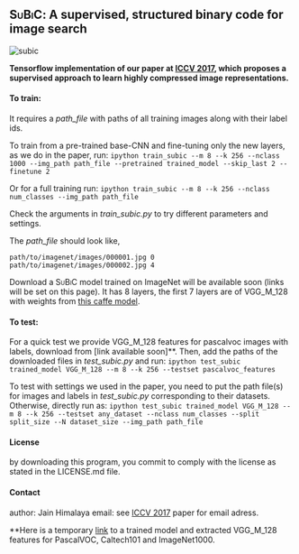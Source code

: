 ## <span style="font-variant:small-caps;">SuBiC</span>: A supervised, structured binary code for image search
![subic](subic.png)


**Tensorflow implementation of our paper at [ICCV 2017](http://openaccess.thecvf.com/content_iccv_2017/html/Jain_SUBIC_A_Supervised_ICCV_2017_paper.html), which proposes a supervised approach to learn highly compressed image representations.**


#### To train: 
It requires a *path_file* with paths of all training images along with their label ids. 

To train from a pre-trained base-CNN and fine-tuning only the new layers, as we do in the paper, run: 
`ipython train_subic --m 8 --k 256 --nclass 1000 --img_path path_file --pretrained trained_model --skip_last 2 --finetune 2`

Or for a full training run:
`ipython train_subic --m 8 --k 256 --nclass num_classes --img_path path_file`

Check the arguments in *train_subic.py* to try different parameters and settings. 

The *path_file* should look like,
```
path/to/imagenet/images/000001.jpg 0
path/to/imagenet/images/000002.jpg 4
```

Download a <span style="font-variant:small-caps;">SuBiC</span> model trained on ImageNet will be available soon (links will be set on this page). It has 8 layers, the first 7 layers are of VGG_M_128 with weights from [this caffe model](http://www.robots.ox.ac.uk/~vgg/software/deep_eval/releases/bvlc/VGG_CNN_M_128.caffemodel).

#### To test:

For a quick test we provide VGG\_M\_128 features for pascalvoc images with labels, download from [link available soon]**. Then, add the paths of the downloaded files in *test_subic.py* and run:
`ipython test_subic trained_model VGG_M_128 --m 8 --k 256 --testset pascalvoc_features`

To test with settings we used in the paper, you need to put the path file(s) for images and labels in *test_subic.py* corresponding to their datasets.
Otherwise, directly run as:
`ipython test_subic trained_model VGG_M_128 --m 8 --k 256 --testset any_dataset --nclass num_classes --split split_size --N dataset_size --img_path path_file`

#### License 
by downloading this program, you commit to comply with the license as stated in the LICENSE.md file.

#### Contact
author: Jain Himalaya
email: see [ICCV 2017](http://openaccess.thecvf.com/content_iccv_2017/html/Jain_SUBIC_A_Supervised_ICCV_2017_paper.html) paper for email adress.

**Here is a temporary [link](https://drive.google.com/drive/folders/0Bz7VLuL7oLuvZmczV3gxSjVlTlk?usp=sharing) to a trained model and extracted VGG\_M\_128 features for PascalVOC, Caltech101 and ImageNet1000.

